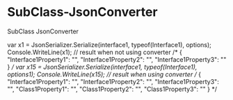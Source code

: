 # SubClass-JsonConverter
SubClass JsonConverter


var x1 = JsonSerializer.Serialize(interface1, typeof(Interface1), options);
Console.WriteLine(x1);
// result when not using converter
/*
{
  "Interface1Property1": "",
  "Interface1Property2": "",
  "Interface1Property3": ""
}
 */
var x15 = JsonSerializer.Serialize(interface1, typeof(Interface1), options1);
Console.WriteLine(x15);
// result when using converter
/*
{
  "Interface1Property1": "",
  "Interface1Property2": "",
  "Interface1Property3": "",
  "Class1Property1": "",
  "Class1Property2": "",
  "Class1Property3": ""
}
 */
